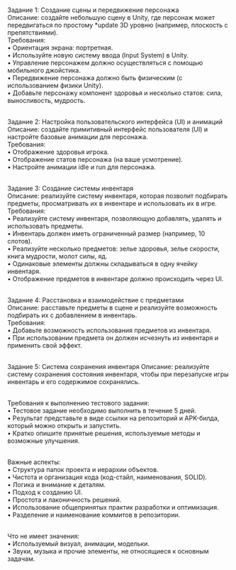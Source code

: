 <br>Задание 1: Создание сцены и передвижение персонажа
<br>Описание: cоздайте небольшую сцену в Unity, где персонаж может передвигаться по простому *update 3D уровню (например, плоскость с препятствиями).
<br>Требования:
<br>•	Ориентация экрана: портретная.
<br>•	Используйте новую систему ввода (Input System) в Unity.
<br>•	Управление персонажем должно осуществляться с помощью мобильного джойстика.
<br>•	Передвижение персонажа должно быть физическим (с использованием физики Unity).
<br>•	Добавьте персонажу компонент здоровья и несколько статов: сила, выносливость, мудрость.

<br>Задание 2: Настройка пользовательского интерфейса (UI) и анимаций
<br>Описание: cоздайте примитивный интерфейс пользователя (UI) и настройте базовые анимации для персонажа.
<br>Требования:
<br>•	Отображение здоровья игрока.
<br>•	Отображение статов персонажа (на ваше усмотрение).
<br>•	Настройте анимации idle и run для персонажа.

<br>Задание 3: Создание системы инвентаря
<br>Описание: реализуйте систему инвентаря, которая позволит подбирать предметы, просматривать их в инвентаре и использовать их в игре.
<br>Требования:
<br>•	Реализуйте систему инвентаря, позволяющую добавлять, удалять и использовать предметы.
<br>•	Инвентарь должен иметь ограниченный размер (например, 10 слотов).
<br>•	Реализуйте несколько предметов: зелье здоровья, зелье скорости, книга мудрости, молот силы, яд.
<br>•	Одинаковые элементы должны складываться в одну ячейку инвентаря.
<br>•	Отображение предметов в инвентаре должно происходить через UI.

<br>Задание 4: Расстановка и взаимодействие с предметами
<br>Описание: расставьте предметы в сцене и реализуйте возможность подбирать их с добавлением в инвентарь.
<br>Требования:
<br>•	Добавьте возможность использования предметов из инвентаря.
<br>•	При использовании предмета он должен исчезнуть из инвентаря и применить свой эффект.

<br>Задание 5: Система сохранения инвентаря
Описание: реализуйте систему сохранения состояния инвентаря, чтобы при перезапуске игры инвентарь и его содержимое сохранялись.

<br>Требования к выполнению тестового задания:
<br>•	Тестовое задание необходимо выполнить в течение 5 дней.
<br>•	Результат представьте в виде ссылки на репозиторий и APK-билда, который можно открыть и запустить.
<br>•	Кратко опишите принятые решения, используемые методы и возможные улучшения.

<br>Важные аспекты:
<br>•	Структура папок проекта и иерархии объектов.
<br>•	Чистота и организация кода (код-стайл, наименования, SOLID).
<br>•	Логика и внимание к деталям.
<br>•	Подход к созданию UI.
<br>•	Простота и лаконичность решений.
<br>•	Использование общепринятых практик разработки и оптимизация.
<br>•	Разделение и наименование коммитов в репозитории.
 
<br>Что не имеет значения:
<br>•	Используемый визуал, анимации, модельки.
<br>•	Звуки, музыка и прочие элементы, не относящиеся к основным задачам.
